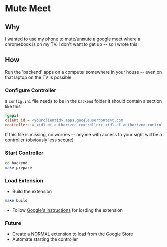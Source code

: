 Mute Meet
=========

Why
---
I wanted to use my phone to mute/unmute a google meet where a chromebook is on
my TV.  I don't want to get up -- so i wrote this.

How
---
Run the 'backend' apps on a computer somewhere in your house -- even on that 
laptop on the TV is possible

### Configure Controller
a `config.ini` file needs to be in the `backend` folder
it should contain a section like this
```ini
[gapi]
client_id = <yourclientid>.apps.googleusercontent.com
controllers = <id1-of-authorized-controller>,<id1-of-authorized-controller>,
```
If this file is missing, no worries -- anyone with access to your sight
will be a controller (obviously less secure)

### Start Controller
```bash
cd backend
make prepare
```

### Load Extension
* Build the extension
```bash
make build
```
* Follow [Google's instructions](https://developer.chrome.com/extensions/getstarted) for loading the extension

### Future
* Create a NORMAL extension to load from the Google Store
* Automate starting the controller
